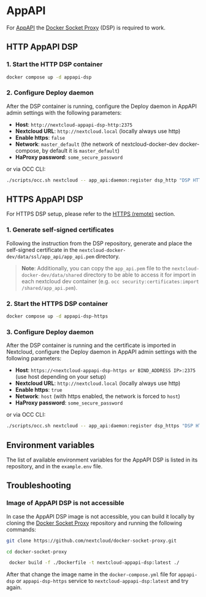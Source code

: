 # AppAPI

For [AppAPI](https://github.com/nextcloud/app_api) the [Docker Socket Proxy](https://github.com/nextcloud/docker-socket-proxy) (DSP) is required to work.

## HTTP AppAPI DSP

### 1. Start the HTTP DSP container

```bash
docker compose up -d appapi-dsp
```

### 2. Configure Deploy daemon

After the DSP container is running, configure the Deploy daemon in AppAPI admin settings with the following parameters:

- **Host**: `http://nextcloud-appapi-dsp-http:2375`
- **Nextcloud URL**: `http://nextcloud.local` (locally always use http)
- **Enable https**: `false`
- **Network**: `master_default` (the network of nextcloud-docker-dev docker-compose, by default it is `master_default`)
- **HaProxy password**: `some_secure_password`

or via OCC CLI:

```bash
./scripts/occ.sh nextcloud -- app_api:daemon:register dsp_http "DSP HTTP" docker-install http "nextcloud-appapi-dsp-http" "http://nextcloud.local" --net=master_default --set-default
```

## HTTPS AppAPI DSP

For HTTPS DSP setup, please refer to the [HTTPS (remote)](https://github.com/nextcloud/docker-socket-proxy?tab=readme-ov-file#httpsremote) section.

### 1. Generate self-signed certificates

Following the instruction from the DSP repository, generate and place the self-signed certificate in the `nextcloud-docker-dev/data/ssl/app_api/app_api.pem` directory.

> **Note**: Additionally, you can copy the `app_api.pem` file to the `nextcloud-docker-dev/data/shared` directory 
> to be able to access it for import in each nextcloud dev container (e.g. `occ security:certificates:import /shared/app_api.pem`).

### 2. Start the HTTPS DSP container

```bash
docker compose up -d appapi-dsp-https
```

### 3. Configure Deploy daemon

After the DSP container is running and the certificate is imported in Nextcloud, configure the Deploy daemon in AppAPI admin settings with the following parameters:

- **Host**: `https://<nextcloud-appapi-dsp-https or BIND_ADDRESS IP>:2375` (use host depending on your setup)
- **Nextcloud URL**: `http://nextcloud.local` (locally always use http)
- **Enable https**: `true`
- **Network**: `host` (with https enabled, the network is forced to `host`)
- **HaProxy password**: `some_secure_password`

or via OCC CLI:

```bash
./scripts/occ.sh nextcloud -- app_api:daemon:register dsp_https "DSP HTTPS" docker-install https "nextcloud-appapi-dsp-https" "http://nextcloud.local" --net=host --set-default
```


## Environment variables

The list of available environment variables for the AppAPI DSP is listed in its repository,
and in the `example.env` file.

## Troubleshooting

### Image of AppAPI DSP is not accessible

In case the AppAPI DSP image is not accessible, you can build it locally by cloning the [Docker Socket Proxy](https://github.com/nextcloud/docker-socket-proxy) repository and running the following commands:

```bash
git clone https://github.com/nextcloud/docker-socket-proxy.git
```

```bash
cd docker-socket-proxy 
```

```bash
 docker build -f ./Dockerfile -t nextcloud-appapi-dsp:latest ./
```

After that change the image name in the `docker-compose.yml` file
for `appapi-dsp` or `appapi-dsp-https` service to `nextcloud-appapi-dsp:latest` and try again.
